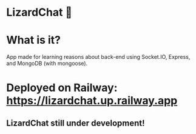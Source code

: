 # LizardChat 🦎

# What is it?
App made for learning reasons about back-end using Socket.IO, Express, and MongoDB (with mongoose).

# Deployed on Railway: https://lizardchat.up.railway.app

## LizardChat still under development!
